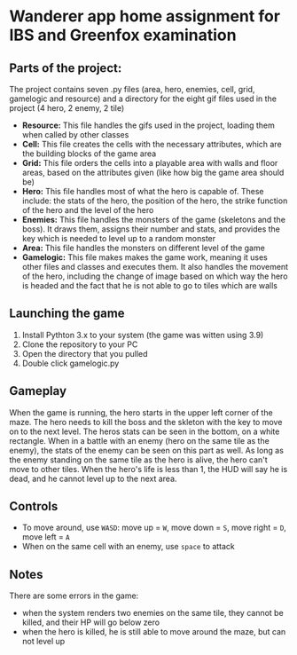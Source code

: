 # Wanderer app home assignment for IBS and Greenfox examination

## Parts of the project:
The project contains seven .py files (area, hero, enemies, cell, grid, gamelogic and resource) and a directory for the eight gif files used in the project (4 hero, 2 enemy, 2 tile)
- **Resource:** This file handles the gifs used in the project, loading them when called by other classes
- **Cell:** This file creates the cells with the necessary attributes, which are the building blocks of the game area
- **Grid:** This file orders the cells into a playable area with walls and floor areas, based on the attributes given (like how big the game area should be)
- **Hero:** This file handles most of what the hero is capable of. These include: the stats of the hero, the position of the hero, the strike function of the hero and the level of the hero
- **Enemies:** This file handles the monsters of the game (skeletons and the boss). It draws them, assigns their number and stats, and provides the key which is needed to level up to a random monster
- **Area:** This file handles the monsters on different level of the game
- **Gamelogic:** This file makes makes the game work, meaning it uses other files and classes and executes them. It also handles the movement of the hero, including the change of image based on which way the hero is headed and the fact that he is not able to go to tiles which are walls


## Launching the game
1. Install Pythton 3.x to your system (the game was witten using 3.9)
2. Clone the repository to your PC
3. Open the directory that you pulled
4. Double click gamelogic.py

## Gameplay
When the game is running, the hero starts in the upper left corner of the maze. The hero needs to kill the boss and the skleton with the key to move on to the next level. The heros stats can be seen in the bottom, on a white rectangle. When in a battle with an enemy (hero on the same tile as the enemy), the stats of the enemy can be seen on this part as well. As long as the enemy standing on the same tile as the hero is alive, the hero can't move to other tiles. When the hero's life is less than 1, the HUD will say he is dead, and he cannot level up to the next area.

## Controls
- To move around, use `WASD`: move up = `W`, move down = `S`, move right = `D`, move left = `A`
- When on the same cell with an enemy, use `space` to attack

## Notes
There are some errors in the game:
- when the system renders two enemies on the same tile, they cannot be killed, and their HP will go below zero
- when the hero is killed, he is still able to move around the maze, but can not level up 
